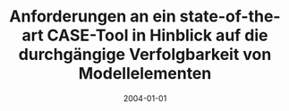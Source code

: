 ---
abstract: ''
authors:
- Alime Öztürk
date: '2004-01-01'
featured: false
publication_types:
- '7'
publishDate: '2004-01-01'
title: Anforderungen an ein state-of-the-art CASE-Tool in Hinblick auf die durchgängige
  Verfolgbarkeit von Modellelementen
url_pdf: ''
---